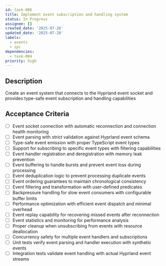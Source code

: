```yaml
---
id: task-006
title: Implement event subscription and handling system
status: In Progress
assignee: []
created_date: '2025-07-26'
updated_date: '2025-07-28'
labels:
  - events
  - ipc
dependencies:
  - task-004
priority: high
---
```


## Description

Create an event system that connects to the Hyprland event socket and provides type-safe event subscription and handling capabilities

## Acceptance Criteria

- [ ] Event socket connection with automatic reconnection and connection health monitoring
- [ ] Event parsing with strict validation against Hyprland event schema
- [ ] Type-safe event emission with proper TypeScript event types
- [ ] Support for subscribing to specific event types with filtering capabilities
- [ ] Event handler registration and deregistration with memory leak prevention
- [ ] Event buffering to handle bursts and prevent event loss during processing
- [ ] Event deduplication logic to prevent processing duplicate events
- [ ] Event ordering guarantees to maintain chronological consistency
- [ ] Event filtering and transformation with user-defined predicates
- [ ] Backpressure handling for slow event consumers with configurable buffer limits
- [ ] Performance optimization with efficient event dispatch and minimal overhead
- [ ] Event replay capability for recovering missed events after reconnection
- [ ] Event statistics and monitoring for performance analysis
- [ ] Proper cleanup when unsubscribing from events with resource deallocation
- [ ] Concurrency safety for multiple event handlers and subscriptions
- [ ] Unit tests verify event parsing and handler execution with synthetic events
- [ ] Integration tests validate event handling with actual Hyprland event streams
